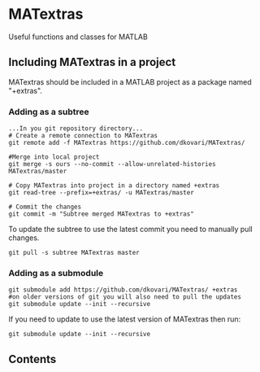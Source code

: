 # MATextras
Useful functions and classes for MATLAB
## Including MATextras in a project
MATextras should be included in a MATLAB project as a package named "+extras".
### Adding as a subtree
```
...In you git repository directory...
# Create a remote connection to MATextras
git remote add -f MATextras https://github.com/dkovari/MATextras/

#Merge into local project
git merge -s ours --no-commit --allow-unrelated-histories MATextras/master

# Copy MATextras into project in a directory named +extras
git read-tree --prefix=+extras/ -u MATextras/master

# Commit the changes
git commit -m "Subtree merged MATextras to +extras"
```
To update the subtree to use the latest commit you need to manually pull changes.
```
git pull -s subtree MATextras master
```
### Adding as a submodule
```
git submodule add https://github.com/dkovari/MATextras/ +extras
#on older versions of git you will also need to pull the updates
git submodule update --init --recursive
```
If you need to update to use the latest version of MATextras then run:
```
git submodule update --init --recursive
```
## Contents
